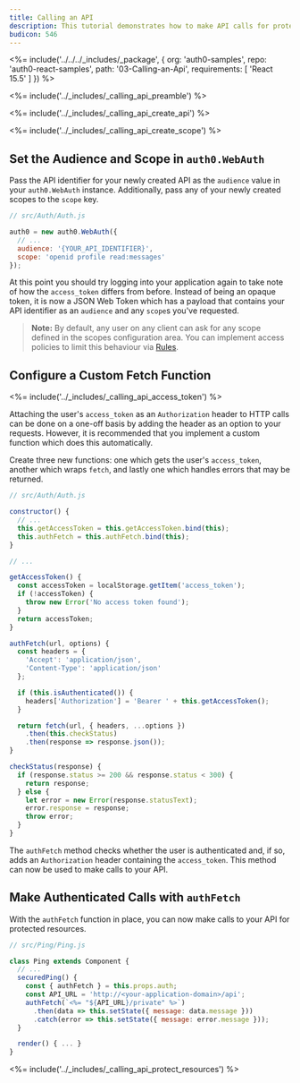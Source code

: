```yaml
---
title: Calling an API
description: This tutorial demonstrates how to make API calls for protected resources on your server
budicon: 546
---
```


<%= include('../../../_includes/_package', {
  org: 'auth0-samples',
  repo: 'auth0-react-samples',
  path: '03-Calling-an-Api',
  requirements: [
    'React 15.5'
  ]
}) %>

<%= include('../_includes/_calling_api_preamble') %>

<%= include('../_includes/_calling_api_create_api') %>

<%= include('../_includes/_calling_api_create_scope') %>

## Set the Audience and Scope in `auth0.WebAuth`

Pass the API identifier for your newly created API as the `audience` value in your `auth0.WebAuth` instance. Additionally, pass any of your newly created scopes to the `scope` key.

```js
// src/Auth/Auth.js

auth0 = new auth0.WebAuth({
  // ...
  audience: '{YOUR_API_IDENTIFIER}',
  scope: 'openid profile read:messages'
});
```

At this point you should try logging into your application again to take note of how the `access_token` differs from before. Instead of being an opaque token, it is now a JSON Web Token which has a payload that contains your API identifier as an `audience` and any `scope`s you've requested.

> **Note:** By default, any user on any client can ask for any scope defined in the scopes configuration area. You can implement access policies to limit this behaviour via [Rules](https://auth0.com/docs/rules).

## Configure a Custom Fetch Function

<%= include('../_includes/_calling_api_access_token') %>

Attaching the user's `access_token` as an `Authorization` header to HTTP calls can be done on a one-off basis by adding the header as an option to your requests. However, it is recommended that you implement a custom function which does this automatically.

Create three new functions: one which gets the user's `access_token`, another which wraps `fetch`, and lastly one which handles errors that may be returned.

```js
// src/Auth/Auth.js

constructor() {
  // ...
  this.getAccessToken = this.getAccessToken.bind(this);
  this.authFetch = this.authFetch.bind(this);
}

// ...

getAccessToken() {
  const accessToken = localStorage.getItem('access_token');
  if (!accessToken) {
    throw new Error('No access token found');
  }
  return accessToken;
}

authFetch(url, options) {
  const headers = {
    'Accept': 'application/json',
    'Content-Type': 'application/json'
  };

  if (this.isAuthenticated()) {
    headers['Authorization'] = 'Bearer ' + this.getAccessToken();
  }

  return fetch(url, { headers, ...options })
    .then(this.checkStatus)
    .then(response => response.json());
}

checkStatus(response) {
  if (response.status >= 200 && response.status < 300) {
    return response;
  } else {
    let error = new Error(response.statusText);
    error.response = response;
    throw error;
  }
}
```

The `authFetch` method checks whether the user is authenticated and, if so, adds an `Authorization` header containing the `access_token`. This method can now be used to make calls to your API.

## Make Authenticated Calls with `authFetch`

With the `authFetch` function in place, you can now make calls to your API for protected resources.

```js
// src/Ping/Ping.js

class Ping extends Component {
  // ...
  securedPing() {
    const { authFetch } = this.props.auth;
    const API_URL = 'http://<your-application-domain>/api';
    authFetch(`<%= "${API_URL}/private" %>`)
      .then(data => this.setState({ message: data.message }))
      .catch(error => this.setState({ message: error.message }));
  }

  render() { ... }
}
```

<%= include('../_includes/_calling_api_protect_resources') %>